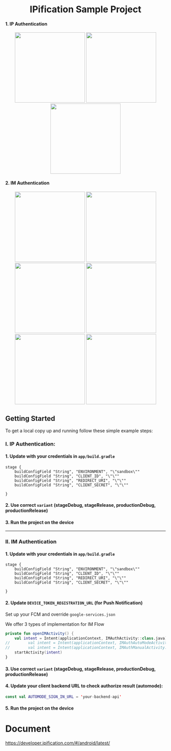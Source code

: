 
<h1 align="center">IPification Sample Project</h1>

#### 1. IP Authentication
<p align="center">
<img src='https://user-images.githubusercontent.com/4114159/176865959-8c16cbd7-cdee-4cb4-bd37-7bdd2fce7659.png' width='220'>
<img src='https://user-images.githubusercontent.com/4114159/176863776-8961c9d7-a64f-4b14-965e-1ddc222bd96e.png' width='220'>
<img src='https://user-images.githubusercontent.com/4114159/176863792-ee7ffc89-600e-42f8-ad75-2475726c5929.png' width='220'>

</p>


#### 2. IM Authentication
<p align="center">
<img src='https://user-images.githubusercontent.com/4114159/176865974-427bad75-1993-4d25-ba2e-c3f742575d84.png' width='220'>
<img src='https://user-images.githubusercontent.com/4114159/176865227-d9b565c4-ec0e-44f3-80a4-c39d960ae066.png' width='220'>
<img src='https://user-images.githubusercontent.com/4114159/176865253-856df6fd-a951-4ba0-bf76-22d47d276743.png' width='220'>
<img src='https://user-images.githubusercontent.com/4114159/176865288-c842e3ce-7d9f-45bc-93c8-15f370d48961.png' width='220'>
<img src='https://user-images.githubusercontent.com/4114159/176865314-04082643-c9fc-475d-99b4-c873e1d90152.png' width='220'>
<img src='https://user-images.githubusercontent.com/4114159/176865326-b7eb2c08-0c3f-466c-aa88-712e42eb782f.png' width='220'>
</p>


<!-- GETTING STARTED -->
## Getting Started

To get a local copy up and running follow these simple example steps:

### I. IP Authentication:

#### 1. Update with your credentials in `app/build.gradle`
```
stage {
    buildConfigField "String", "ENVIRONMENT", "\"sandbox\""
    buildConfigField "String", "CLIENT_ID", "\"\""
    buildConfigField "String", "REDIRECT_URI", "\"\""
    buildConfigField "String", "CLIENT_SECRET", "\"\""

}
```

#### 2. Use correct `variant` (stageDebug, stageRelease, productionDebug, productionRelease)

#### 3. Run the project on the device



------------------------------------------------------------------------

### II. IM Authentication

#### 1. Update with your credentials in `app/build.gradle`
```
stage {
    buildConfigField "String", "ENVIRONMENT", "\"sandbox\""
    buildConfigField "String", "CLIENT_ID", "\"\""
    buildConfigField "String", "REDIRECT_URI", "\"\""
    buildConfigField "String", "CLIENT_SECRET", "\"\""

}
```

#### 2. Update `DEVICE_TOKEN_REGISTRATION_URL` (for Push Notification)
Set up your FCM and override `google-services.json`

We offer 3 types of implementation for IM Flow
```MainActivity.kt
private fun openIMActivity() {
    val intent = Intent(applicationContext, IMAuthActivity::class.java) 
//        val intent = Intent(applicationContext, IMAuthAutoModeActivity::class.java) // https://developer.ipification.com/#/android-automode/latest/
//        val intent = Intent(applicationContext, IMAuthManualActivity::class.java) // https://developer.ipification.com/#/android/latest/?id=_3-instant-message-im-authentication-flow-manual-implementation
    startActivity(intent)
}
```
#### 3. Use correct `variant` (stageDebug, stageRelease, productionDebug, productionRelease)

#### 4. Update your client backend URL to check authorize result (automode):
```Constant.kt
const val AUTOMODE_SIGN_IN_URL = 'your-backend-api'
```

#### 5. Run the project on the device

# Document

https://developer.ipification.com/#/android/latest/
